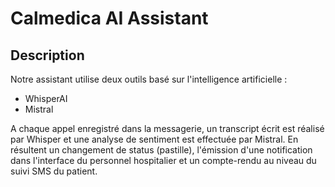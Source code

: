 # Calmedica AI Assistant

## Description

Notre assistant utilise deux outils basé sur l'intelligence artificielle :

- WhisperAI
- Mistral

A chaque appel enregistré dans la messagerie, un transcript écrit est réalisé par Whisper et une analyse de sentiment est effectuée par Mistral.
En résultent un changement de status (pastille), l'émission d'une notification dans l'interface du personnel hospitalier et un compte-rendu au niveau du suivi SMS du patient.
